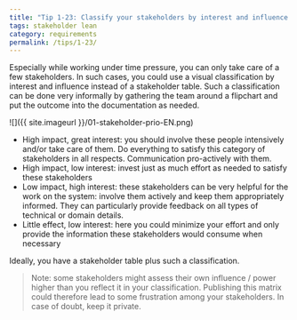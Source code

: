 ```yaml
---
title: "Tip 1-23: Classify your stakeholders by interest and influence!"
tags: stakeholder lean
category: requirements
permalink: /tips/1-23/
---
```


Especially while working under time pressure, you can only take care of
a few stakeholders. In such cases, you could use a visual classification
by interest and influence instead of a stakeholder table.
Such a classification can be done very informally by gathering the team
around a flipchart and put the outcome into the documentation as needed.

![]({{ site.imageurl }}/01-stakeholder-prio-EN.png)

 * High impact, great interest: you should involve these people intensively and/or take care of them. Do everything to satisfy this category of stakeholders in all respects. Communication pro-actively with them.
 * High impact, low interest: invest just as much effort as needed to satisfy these stakeholders
 * Low impact, high interest: these stakeholders can be very helpful for the work on the system: involve them actively and keep them appropriately informed. They can particularly provide feedback on all types of technical or domain details.
 * Little effect, low interest: here you could minimize your effort and only provide the information these stakeholders would consume when necessary

Ideally, you have a stakeholder table plus such a classification.

>Note: some stakeholders might assess their own influence / power higher than
you reflect it in your classification. Publishing this matrix could therefore lead to some frustration among your stakeholders. In case of doubt, keep it private.
